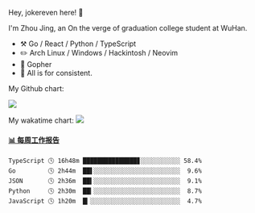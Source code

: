 Hey, jokereven here! 👋

I'm Zhou Jing, an On the verge of graduation college student at WuHan.

-   :hammer_and_pick: Go / React / Python / TypeScript
-   :pencil2: Arch Linux / Windows / Hackintosh / Neovim
-   :seedling: Gopher
-   :thought_balloon: All is for consistent.

My Github chart:

![](https://ghchart.rshah.org/JonnieWayy)

My wakatime chart:
![](https://wakatime.com/share/@jokereven/1679dc82-4bf9-4b63-9203-390d608503de.png)

<!-- waka-box start -->
#### <a href="https://gist.github.com/9f8118785e2d128d746db5f61b0e0a2a" target="_blank">📊 每周工作报告</a>
```text
TypeScript 🕓 16h48m ███████████████▊░░░░░░░░░░░ 58.4%
Go         🕓 2h44m  ██▌░░░░░░░░░░░░░░░░░░░░░░░░  9.6%
JSON       🕓 2h36m  ██▍░░░░░░░░░░░░░░░░░░░░░░░░  9.1%
Python     🕓 2h30m  ██▎░░░░░░░░░░░░░░░░░░░░░░░░  8.7%
JavaScript 🕓 1h20m  █▎░░░░░░░░░░░░░░░░░░░░░░░░░  4.7%
```
<!-- Powered by https://github.com/journey-ad/waka-box-go . -->
<!-- waka-box end -->
